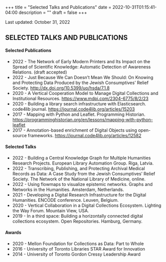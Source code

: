+++
title = "Selected Talks and Publications"
date = 2022-10-31T01:15:41-04:00
description = ""
draft = false
+++

Last updated: October 31, 2022

## SELECTED TALKS AND PUBLICATIONS

#### Selected Publications

* 2022 - The Network of Early Modern Printers and Its Impact on the Spread of Scientific Knowledge: Automatic Detection of Awareness Relations. (draft accepted)
* 2022 - Just Because We Can Doesn’t Mean We Should: On Knowing and Protecting Data Produced by the Jewish Consumptives’ Relief Society. http://dx.doi.org/10.5399/uo/hsda/7.1.8 
* 2020 - A Vertical Cooperation Model to Manage Digital Collections and Institutional Resources. https://www.mdpi.com/2304-6775/8/2/23 
* 2020 - Building a library search infrastructure with Elasticsearch. code4lib journal. https://journal.code4lib.org/articles/15203 
* 2017 - Mapping with Python and Leaflet. Programming Historian. https://programminghistorian.org/en/lessons/mapping-with-python-leaflet 
* 2017 -  Annotation-based enrichment of Digital Objects using open-source frameworks.  https://journal.code4lib.org/articles/12582 

#### Selected Talks

* 2022 -  Building a Central Knowledge Graph for Multiple Humanities Research Projects. European Library Automation Group. Riga, Latvia.
* 2022 - Transcribing, Publishing, and Protecting Archival Medical Records as Data: A Case Study from the Jewish Consumptives’ Relief Society. The Network of the National Library of Medicine, online.
* 2022 - Using flowmaps to visualize epistemic networks. Graphs and Networks in the Humanities. Amsterdam, Netherlands.
* 2021 - Developing a Digital Research Infrastructure for the Digital Humanities. ENCODE conference. Leuven, Belgium.
* 2020 - Vertical Collaboration in a Digital Collections Ecosystem. Lighting the Way Forum. Mountain View, USA.
* 2019 -  In a third space: Building a horizontally connected digital collections ecosystem. Open Repositories. Hamburg, Germany.

#### Awards

* 2020 - Mellon Foundation for Collections as Data: Part to Whole
* 2016 - University of Toronto Libraries STAR Award for Innovation
* 2014 - University of Toronto Gordon Cressy Leadership Award